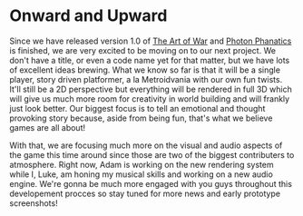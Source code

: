 # Onward and Upward

Since we have released version 1.0 of [The Art of War](/projects/the-art-of-war) and [Photon Phanatics](/projects/photon-phanatics) is finished, we are very excited to be moving on to our next project. We don't have a title, or even a code name yet for that matter, but we have lots of excellent ideas brewing. What we know so far is that it will be a single player, story driven platformer, a la Metroidvania with our own fun twists. It'll still be a 2D perspective but everything will be rendered in full 3D which will give us much more room for creativity in world building and will frankly just look better. Our biggest focus is to tell an emotional and thought provoking story because, aside from being fun, that's what we believe games are all about!

With that, we are focusing much more on the visual and audio aspects of the game this time around since those are two of the biggest contributers to atmosphere. Right now, Adam is working on the new rendering system while I, Luke, am honing my musical skills and working on a new audio engine. We're gonna be much more engaged with you guys throughout this developement procces so stay tuned for more news and early prototype screenshots!